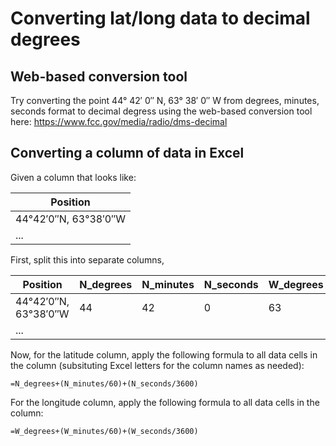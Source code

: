 
# Converting lat/long data to decimal degrees

## Web-based conversion tool

Try converting the point
44° 42′ 0″ N, 63° 38′ 0″ W
from degrees, minutes, seconds format to decimal degress using the web-based conversion tool here:
https://www.fcc.gov/media/radio/dms-decimal

## Converting a column of data in Excel

Given a column that looks like:

| Position |
| -- |
| 44°42′0″N, 63°38′0″W |
| ... |

First, split this into separate columns, 

| Position | N_degrees | N_minutes | N_seconds | W_degrees | W_minutes | W_seconds | latitude | longitude |
| - | - | - | - | - | - | - | - | - |
| 44°42′0″N, 63°38′0″W | 44 | 42 | 0 | 63 | 38 | 0 |  |  |
| ... | | | | | | | | |

Now, for the latitude column, apply the following formula to all data cells in the column (subsituting Excel letters for the column names as needed):

`=N_degrees+(N_minutes/60)+(N_seconds/3600)`

For the longitude column, apply the following formula to all data cells in the column:

`=W_degrees+(W_minutes/60)+(W_seconds/3600)`

